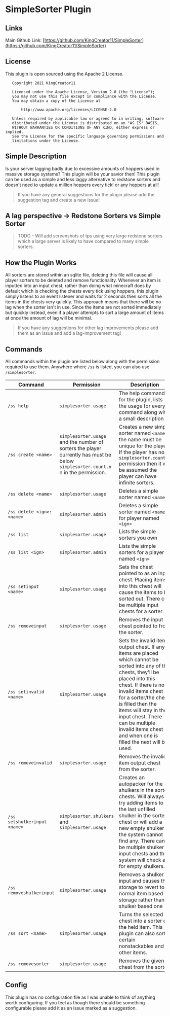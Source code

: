 # SimpleSorter Plugin

## Links
Main Github Link: [https://github.com/KingCreator11/SimpleSorter](https://github.com/KingCreator11/SimpleSorter)

## License
This plugin is open sourced using the Apache 2 License.

```
   Copyright 2021 KingCreator11

   Licensed under the Apache License, Version 2.0 (the "License");
   you may not use this file except in compliance with the License.
   You may obtain a copy of the License at

       http://www.apache.org/licenses/LICENSE-2.0

   Unless required by applicable law or agreed to in writing, software
   distributed under the License is distributed on an "AS IS" BASIS,
   WITHOUT WARRANTIES OR CONDITIONS OF ANY KIND, either express or implied.
   See the License for the specific language governing permissions and
   limitations under the License.
```

## Simple Description
Is your server lagging badly due to excessive amounts of hoppers used in massive storage systems? This plugin will be your savior then! This plugin can be used as a simple and less laggy alternative to redstone sorters and doesn't need to update a million hoppers every tick! or any hoppers at all!

> If you have any general suggestions for the plugin please add the suggestion tag and create a new issue!

## A lag perspective -> Redstone Sorters vs Simple Sorter
> TODO - Will add screenshots of tps using very large redstone sorters which a large server is likely to have compared to many simple sorters.

## How the Plugin Works
All sorters are stored within an sqlite file, deleting this file will cause all player sorters to be deleted and remove functionality. Whenever an item is inputted into an input chest, rather than doing what minecraft does by default which is checking the chests every tick using hoppers, this plugin simply listens to an event listener and waits for 2 seconds then sorts all the items in the chests very quickly. This approach means that there will be no lag when the sorter isn't in use. Since the items are not sorted immediately but quickly instead, even if a player attempts to sort a large amount of items at once the amount of lag will be minimal.

> If you have any suggestions for other lag improvements please add them as an issue and add a lag-improvement tag!

## Commands
All commands within the plugin are listed below along with the permission required to use them. Anywhere where `/ss` is listed, you can also use `/simplesorter`.

| Command | Permission | Description |
|---------|------------|-------------|
| `/ss help` | `simplesorter.usage` | The help command for the plugin, lists the usage for every command along with a small description |
| `/ss create <name>` | `simplesorter.usage` and the number of sorters the player currently has must be below `simplesorter.count.n` n in the permission. | Creates a new simple sorter named `<name>`, the name must be unique for the player. If the player has no `simplesorter.count.n` permission then it will be assumed the player can have infinite sorters. |
| `/ss delete <name>` | `simplesorter.usage` | Deletes a simple sorter named `<name>`. |
| `/ss delete <ign>:<name>` | `simplesorter.admin` | Deletes a simple sorter named `<name>` for player named `<ign>` |
| `/ss list` | `simplesorter.usage` | Lists the simple sorters you own |
| `/ss list <ign>` | `simplesorter.admin` | Lists the simple sorters for a player named `<ign>` |
| `/ss setinput <name>` | `simplesorter.usage` | Sets the chest pointed to as an input chest. Placing items into this chest will cause the items to be sorted out. There can be multiple input chests for a sorter. |
| `/ss removeinput` | `simplesorter.usage` | Removes the input chest pointed to from the sorter. |
| `/ss setinvalid <name>` | `simplesorter.usage` | Sets the invalid item output chest. If any items are placed which cannot be sorted into any of the chests, they'll be placed into this chest. If there is no invalid items chest for a sorter/the chest is filled then the items will stay in the input chest. There can be multiple invalid items chest and when one is filled the next will be used. |
| `/ss removeinvalid` | `simplesorter.usage` | Removes the invalid item output chest from the sorter. |
| `/ss setshulkerinput <name>` | `simplesorter.shulkers` and `simplesorter.usage` | Creates an autopacker for the shulkers in the sorted chests. Will always try adding items to the last unfilled shulker in the sorter chest or will add a new empty shulker if the system cannot find any. There can be multiple shulker input chests and the system will check all for empty shulkers. |
| `/ss removeshulkerinput` | `simplesorter.usage` | Removes a shulker input and causes the storage to revert to a normal item based storage rather than a shulker based one |
| `/ss sort <name>` | `simplesorter.usage` | Turns the selected chest into a sorter of the held item. This plugin can also sort certain nonstackables and other items. |
| `/ss removesorter` | `simplesorter.usage` | Removes the given chest from the sorter. |

## Config
This plugin has no configuration file as I was unable to think of anything worth configuring. If you feel as though there should be something configurable please add it as an issue marked as a suggestion.